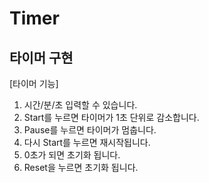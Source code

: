 # Timer

## 타이머 구현

[타이머 기능]

1. 시간/분/초 입력할 수 있습니다.
2. Start를 누르면 타이머가 1초 단위로 감소합니다.
3. Pause를 누르면 타이머가 멈춥니다.
4. 다시 Start를 누르면 재시작됩니다.
5. 0초가 되면 초기화 됩니다.
6. Reset을 누르면 초기화 됩니다.
